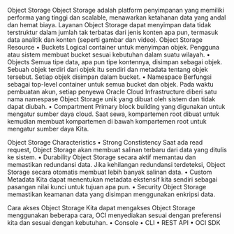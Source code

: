 Object Storage
Object Storage adalah platform penyimpanan yang memiliki performa yang tinggi dan scalable,  menawarkan ketahanan data yang andal dan hemat biaya. Layanan Object Storage dapat menyimpan data tidak terstruktur dalam jumlah tak terbatas dari jenis konten apa pun, termasuk data analitik dan konten (seperti gambar dan video).
Object Storage Resource
•	Buckets
Logical container untuk menyimpan objek. Pengguna atau sistem membuat bucket sesuai kebutuhan dalam suatu wilayah.
•	Objects
Semua tipe data, apa pun tipe kontennya, disimpan sebagai objek. Sebuah objek terdiri dari objek itu sendiri dan metadata tentang objek tersebut. Setiap objek disimpan dalam bucket.
•	Namespace
Berfungsi sebagai top-level container untuk semua bucket dan objek. Pada waktu pembuatan akun, setiap penyewa Oracle Cloud Infrastructure diberi satu nama namespase Object Storage unik yang dibuat oleh sistem dan tidak dapat diubah.
•	Compartment
Primary block building yang digunakan untuk mengatur sumber daya cloud. Saat sewa, kompartemen root dibuat untuk kemudian membuat kompartemen di bawah kompartemen root untuk mengatur sumber daya Kita.

Object Storage Characteristics
•	Strong Constistency
Saat ada read request, Object Storage akan membuat salinan terbaru dari data yang ditulis ke sistem.
•	Durability
Object Storage secara aktif memantau dan memastikan redundansi data. Jika kehilangan redundansi terdeteksi, Object Storage secara otomatis membuat lebih banyak salinan data.
•	Custom Metadata
Kita dapat menentukan metadata ekstensif kita sendiri sebagai pasangan nilai kunci untuk tujuan apa pun.
•	Security
Object Storage memastikan keamanan data yang disimpan menggunakan enkripsi data.

Cara akses Object Storage
Kita dapat mengakses Object Storage menggunakan beberapa cara, OCI menyediakan sesuai dengan preferensi kita dan sesuai dengan kebutuhan.
•	Console
•	CLI
•	REST API
•	OCI SDK

